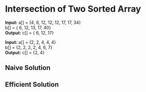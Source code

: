 # Intersection of Two Sorted Array

**Input:** a[] = {4, 6, 12, 12, 12, 17, 17, 34}</br>
b[] = { 6, 12, 13, 17, 40} </br>
**Output:** c[] = { 6, 12, 17}

**Input:** a[] = {2, 2, 4, 4, 4} </br>
b[] = {2, 2, 2, 2, 4, 6, 7} </br>
**Output:** c[] = {2, 4}

## Naive Solution

## Efficient Solution
